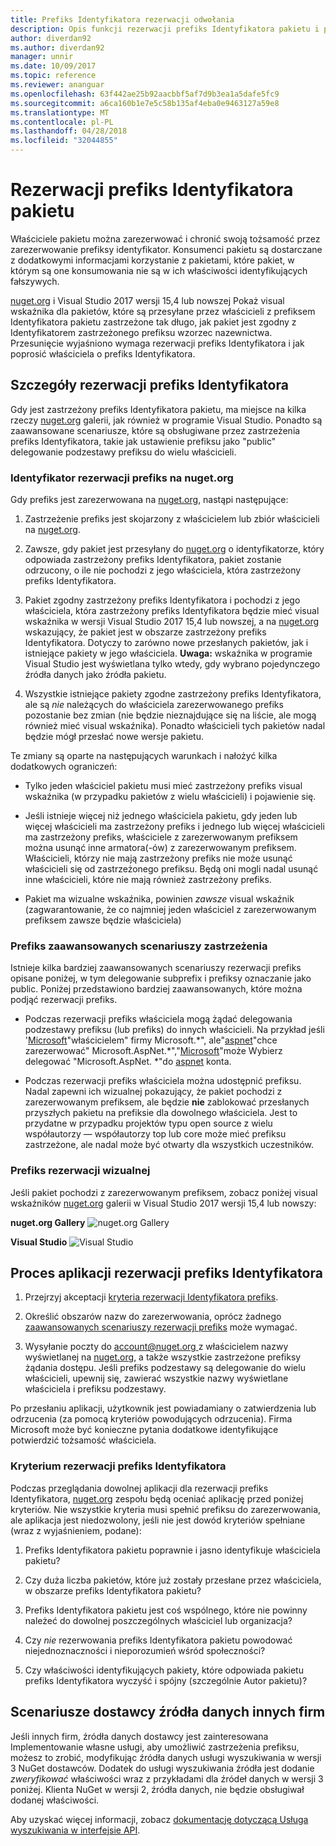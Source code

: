 ```yaml
---
title: Prefiks Identyfikatora rezerwacji odwołania
description: Opis funkcji rezerwacji prefiks Identyfikatora pakietu i przewodnik autora.
author: diverdan92
ms.author: diverdan92
manager: unnir
ms.date: 10/09/2017
ms.topic: reference
ms.reviewer: ananguar
ms.openlocfilehash: 63f442ae25b92aacbbf5af7d9b3ea1a5dafe5fc9
ms.sourcegitcommit: a6ca160b1e7e5c58b135af4eba0e9463127a59e8
ms.translationtype: MT
ms.contentlocale: pl-PL
ms.lasthandoff: 04/28/2018
ms.locfileid: "32044855"
---
```

# <a name="package-id-prefix-reservation"></a>Rezerwacji prefiks Identyfikatora pakietu

Właściciele pakietu można zarezerwować i chronić swoją tożsamość przez zarezerwowanie prefiksy identyfikator. Konsumenci pakietu są dostarczane z dodatkowymi informacjami korzystanie z pakietami, które pakiet, w którym są one konsumowania nie są w ich właściwości identyfikujących fałszywych. 

[nuget.org](https://www.nuget.org/) i Visual Studio 2017 wersji 15,4 lub nowszej Pokaż visual wskaźnika dla pakietów, które są przesyłane przez właścicieli z prefiksem Identyfikatora pakietu zastrzeżone tak długo, jak pakiet jest zgodny z Identyfikatorem zastrzeżonego prefiksu wzorzec nazewnictwa. Przesunięcie wyjaśniono wymaga rezerwacji prefiks Identyfikatora i jak poprosić właściciela o prefiks Identyfikatora.

## <a name="id-prefix-reservation-details"></a>Szczegóły rezerwacji prefiks Identyfikatora

Gdy jest zastrzeżony prefiks Identyfikatora pakietu, ma miejsce na kilka rzeczy [nuget.org](https://www.nuget.org/) galerii, jak również w programie Visual Studio. Ponadto są zaawansowane scenariusze, które są obsługiwane przez zastrzeżenia prefiks Identyfikatora, takie jak ustawienie prefiksu jako "public" delegowanie podzestawy prefiksu do wielu właścicieli.

### <a name="id-prefix-reservation-on-nugetorg"></a>Identyfikator rezerwacji prefiks na nuget.org

Gdy prefiks jest zarezerwowana na [nuget.org](https://www.nuget.org/), nastąpi następujące:

1. Zastrzeżenie prefiks jest skojarzony z właścicielem lub zbiór właścicieli na [nuget.org](https://www.nuget.org/).

1. Zawsze, gdy pakiet jest przesyłany do [nuget.org](https://www.nuget.org/) o identyfikatorze, który odpowiada zastrzeżony prefiks Identyfikatora, pakiet zostanie odrzucony, o ile nie pochodzi z jego właściciela, która zastrzeżony prefiks Identyfikatora.

1. Pakiet zgodny zastrzeżony prefiks Identyfikatora i pochodzi z jego właściciela, która zastrzeżony prefiks Identyfikatora będzie mieć visual wskaźnika w wersji Visual Studio 2017 15,4 lub nowszej, a na [nuget.org](https://www.nuget.org/) wskazujący, że pakiet jest w obszarze zastrzeżony prefiks Identyfikatora. Dotyczy to zarówno nowe przesłanych pakietów, jak i istniejące pakiety w jego właściciela. **Uwaga:** wskaźnika w programie Visual Studio jest wyświetlana tylko wtedy, gdy wybrano pojedynczego źródła danych jako źródła pakietu.

1. Wszystkie istniejące pakiety zgodne zastrzeżony prefiks Identyfikatora, ale są *nie* należących do właściciela zarezerwowanego prefiks pozostanie bez zmian (nie będzie nieznajdujące się na liście, ale mogą również mieć visual wskaźnika). Ponadto właścicieli tych pakietów nadal będzie mógł przesłać nowe wersje pakietu.

Te zmiany są oparte na następujących warunkach i nałożyć kilka dodatkowych ograniczeń:

- Tylko jeden właściciel pakietu musi mieć zastrzeżony prefiks visual wskaźnika (w przypadku pakietów z wielu właścicieli) i pojawienie się.

- Jeśli istnieje więcej niż jednego właściciela pakietu, gdy jeden lub więcej właścicieli ma zastrzeżony prefiks i jednego lub więcej właścicieli ma zastrzeżony prefiks, właściciele z zarezerwowanym prefiksem można usunąć inne armatora(-ów) z zarezerwowanym prefiksem. Właścicieli, którzy nie mają zastrzeżony prefiks nie może usunąć właścicieli się od zastrzeżonego prefiksu. Będą oni mogli nadal usunąć inne właścicieli, które nie mają również zastrzeżony prefiks.

- Pakiet ma wizualne wskaźnika, powinien *zawsze* visual wskaźnik (zagwarantowanie, że co najmniej jeden właściciel z zarezerwowanym prefiksem zawsze będzie właściciela)

### <a name="advanced-prefix-reservation-scenarios"></a>Prefiks zaawansowanych scenariuszy zastrzeżenia

Istnieje kilka bardziej zaawansowanych scenariuszy rezerwacji prefiks opisane poniżej, w tym delegowanie subprefix i prefiksy oznaczanie jako public. Poniżej przedstawiono bardziej zaawansowanych, które można podjąć rezerwacji prefiks. 

- Podczas rezerwacji prefiks właściciela mogą żądać delegowania podzestawy prefiksu (lub prefiks) do innych właścicieli. Na przykład jeśli '[Microsoft](https://www.nuget.org/profiles/microsoft)"właścicielem" firmy Microsoft.\*", ale"[aspnet](https://www.nuget.org/profiles/aspnet)"chce zarezerwować" Microsoft.AspNet.\*","[Microsoft](https://www.nuget.org/profiles/microsoft)"może Wybierz delegować "Microsoft.AspNet. \*"do [aspnet](https://www.nuget.org/profiles/aspnet) konta.

- Podczas rezerwacji prefiks właściciela można udostępnić prefiksu. Nadal zapewni ich wizualnej pokazujący, że pakiet pochodzi z zarezerwowanym prefiksem, ale będzie **nie** zablokować przesłanych przyszłych pakietu na prefiksie dla dowolnego właściciela. Jest to przydatne w przypadku projektów typu open source z wielu współautorzy — współautorzy top lub core może mieć prefiksu zastrzeżone, ale nadal może być otwarty dla wszystkich uczestników. 

### <a name="prefix-reservation-visual-indicator"></a>Prefiks rezerwacji wizualnej

Jeśli pakiet pochodzi z zarezerwowanym prefiksem, zobacz poniżej visual wskaźników [nuget.org](https://www.nuget.org/) galerii w Visual Studio 2017 wersji 15,4 lub nowszy:

**nuget.org Gallery**
![nuget.org Gallery](media/nuget-gallery-reserved-prefix.png)

**Visual Studio**
![Visual Studio](media/visual-studio-reserved-prefix.png)

## <a name="id-prefix-reservation-application-process"></a>Proces aplikacji rezerwacji prefiks Identyfikatora

1. Przejrzyj akceptacji [kryteria rezerwacji Identyfikatora prefiks](#id-prefix-reservation-criteria).

2. Określić obszarów nazw do zarezerwowania, oprócz żadnego [zaawansowanych scenariuszy rezerwacji prefiks](#advanced-prefix-reservation-scenarios) może wymagać.

3. Wysyłanie poczty do [ account@nuget.org ](mailto:account@nuget.org) z właścicielem nazwy wyświetlanej na [nuget.org](https://www.nuget.org/), a także wszystkie zastrzeżone prefiksy żądania dostępu. Jeśli prefiks podzestawy są delegowanie do wielu właścicieli, upewnij się, zawierać wszystkie nazwy wyświetlane właściciela i prefiksu podzestawy.

Po przesłaniu aplikacji, użytkownik jest powiadamiany o zatwierdzenia lub odrzucenia (za pomocą kryteriów powodujących odrzucenia). Firma Microsoft może być konieczne pytania dodatkowe identyfikujące potwierdzić tożsamość właściciela.

### <a name="id-prefix-reservation-criteria"></a>Kryterium rezerwacji prefiks Identyfikatora

Podczas przeglądania dowolnej aplikacji dla rezerwacji prefiks Identyfikatora, [nuget.org](https://www.nuget.org/) zespołu będą oceniać aplikację przed poniżej kryteriów. Nie wszystkie kryteria musi spełnić prefiksu do zarezerwowania, ale aplikacja jest niedozwolony, jeśli nie jest dowód kryteriów spełniane (wraz z wyjaśnieniem, podane):

1. Prefiks Identyfikatora pakietu poprawnie i jasno identyfikuje właściciela pakietu?

1. Czy duża liczba pakietów, które już zostały przesłane przez właściciela, w obszarze prefiks Identyfikatora pakietu?

1. Prefiks Identyfikatora pakietu jest coś wspólnego, które nie powinny należeć do dowolnej poszczególnych właściciel lub organizacja?

1. Czy *nie* rezerwowania prefiks Identyfikatora pakietu powodować niejednoznaczności i nieporozumień wśród społeczności?

1. Czy właściwości identyfikujących pakiety, które odpowiada pakietu prefiks Identyfikatora wyczyść i spójny (szczególnie Autor pakietu)?

## <a name="third-party-feed-provider-scenarios"></a>Scenariusze dostawcy źródła danych innych firm

Jeśli innych firm, źródła danych dostawcy jest zainteresowana Implementowanie własne usługi, aby umożliwić zastrzeżenia prefiksu, możesz to zrobić, modyfikując źródła danych usługi wyszukiwania w wersji 3 NuGet dostawców. Dodatek do usługi wyszukiwania źródła jest dodanie *zweryfikować* właściwości wraz z przykładami dla źródeł danych w wersji 3 poniżej. Klienta NuGet w wersji 2, źródła danych, nie będzie obsługiwał dodanej właściwości.

Aby uzyskać więcej informacji, zobacz [dokumentację dotyczącą Usługa wyszukiwania w interfejsie API](../api/search-query-service-resource.md).
